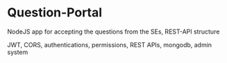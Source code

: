 # Question-Portal
NodeJS app for accepting the questions from the SEs, REST-API structure

JWT, CORS, authentications, permissions, REST APIs, mongodb, admin system